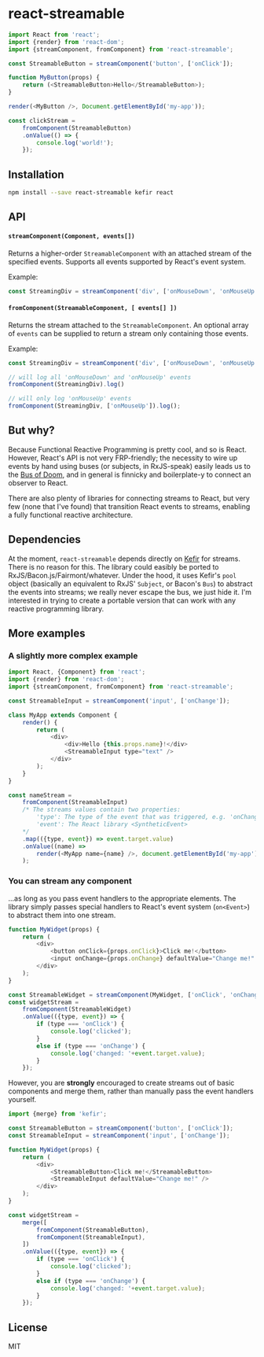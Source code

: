 # react-streamable

```javascript
import React from 'react';
import {render} from 'react-dom';
import {streamComponent, fromComponent} from 'react-streamable';

const StreamableButton = streamComponent('button', ['onClick']);

function MyButton(props) {
	return (<StreamableButton>Hello</StreamableButton>);
}

render(<MyButton />, Document.getElementById('my-app'));

const clickStream =
	fromComponent(StreamableButton)
	.onValue(() => {
		console.log('world!');
	});

```

## Installation

```bash
npm install --save react-streamable kefir react
```

## API

#### `streamComponent(Component, events[])`
Returns a higher-order `StreamableComponent` with an attached stream of the specified events. Supports all events supported by React's event system.

Example:
```javascript
const StreamingDiv = streamComponent('div', ['onMouseDown', 'onMouseUp']);
```

#### `fromComponent(StreamableComponent, [ events[] ])`
Returns the stream attached to the `StreamableComponent`. An optional array of `events` can be supplied to return a stream only containing those events.

Example:
```javascript
const StreamingDiv = streamComponent('div', ['onMouseDown', 'onMouseUp']);

// will log all 'onMouseDown' and 'onMouseUp' events
fromComponent(StreamingDiv).log()

// will only log 'onMouseUp' events
fromComponent(StreamingDiv, ['onMouseUp']).log();
```


## But why?

Because Functional Reactive Programming is pretty cool, and so is React. However, React's API is not very FRP-friendly; the necessity to wire up events by hand using buses (or subjects, in RxJS-speak) easily leads us to the [Bus of Doom](https://gist.github.com/jonifreeman/5131428a9f04b69a76ae), and in general is finnicky and boilerplate-y to connect an observer to React.

There are also plenty of libraries for connecting streams to React, but very few (none that I've found) that transition React events to streams, enabling a fully functional reactive architecture.

## Dependencies

At the moment, `react-streamable` depends directly on [Kefir](https://rpominov.github.io/kefir/) for streams. There is no reason for this. The library could easibly be ported to RxJS/Bacon.js/Fairmont/whatever. Under the hood, it uses Kefir's `pool` object (basically an equivalent to RxJS' `Subject`, or Bacon's `Bus`) to abstract the events into streams; we really never escape the bus, we just hide it. I'm interested in trying to create a portable version that can work with any reactive programming library.

## More examples

### A slightly more complex example

```javascript
import React, {Component} from 'react';
import {render} from 'react-dom';
import {streamComponent, fromComponent} from 'react-streamable';

const StreamableInput = streamComponent('input', ['onChange']);

class MyApp extends Component {
	render() {
		return (
			<div>
				<div>Hello {this.props.name}!</div>
				<StreamableInput type="text" />
			</div>
		);
	}
}

const nameStream =
	fromComponent(StreamableInput)
	/* The streams values contain two properties:
		'type': The type of the event that was triggered, e.g. 'onChange'
		'event': The React library <SyntheticEvent>
	*/
	.map(({type, event}) => event.target.value)
	.onValue((name) => 
		render(<MyApp name={name} />, document.getElementById('my-app'))
	);

```

### You can stream any component
...as long as you pass event handlers to the appropriate elements. The library simply passes special handlers to React's event system (`on<Event>`) to abstract them into one stream.

```javascript
function MyWidget(props) {
	return (
		<div>
			<button onClick={props.onClick}>Click me!</button>
			<input onChange={props.onChange} defaultValue="Change me!" />
		</div>
	);
}

const StreamableWidget = streamComponent(MyWidget, ['onClick', 'onChange']);
const widgetStream = 
	fromComponent(StreamableWidget)
	.onValue(({type, event}) => {
		if (type === 'onClick') {
			console.log('clicked');
		}
		else if (type === 'onChange') {
			console.log('changed: '+event.target.value);
		}
	});
```

However, you are **strongly** encouraged to create streams out of basic components and merge them, rather than manually pass the event handlers yourself. 

```javascript
import {merge} from 'kefir';

const StreamableButton = streamComponent('button', ['onClick']);
const StreamableInput = streamComponent('input', ['onChange']);

function MyWidget(props) {
	return (
		<div>
			<StreamableButton>Click me!</StreamableButton>
			<StreamableInput defaultValue="Change me!" />
		</div>
	);
}

const widgetStream = 
	merge([
		fromComponent(StreamableButton),
		fromComponent(StreamableInput),
	])
	.onValue(({type, event}) => {
		if (type === 'onClick') {
			console.log('clicked');
		}
		else if (type === 'onChange') {
			console.log('changed: '+event.target.value);
		}
	});
```

## License

MIT



